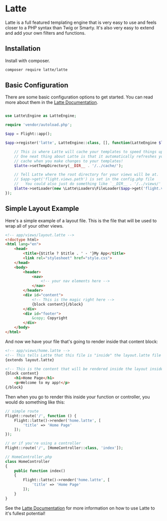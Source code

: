 # Latte

Latte is a full featured templating engine that is very easy to use and feels closer to a PHP syntax than Twig or Smarty. It's also very easy to extend and add your own filters and functions.

## Installation

Install with composer.

```bash
composer require latte/latte
```

## Basic Configuration

There are some basic configuration options to get started. You can read more about them in the [Latte Documentation](https://latte.nette.org/en/guide).

```php

use Latte\Engine as LatteEngine;

require 'vendor/autoload.php';

$app = Flight::app();

$app->register('latte', LatteEngine::class, [], function(LatteEngine $latte) use ($app) {

	// This is where Latte will cache your templates to speed things up
	// One neat thing about Latte is that it automatically refreshes your
	// cache when you make changes to your templates!
	$latte->setTempDirectory(__DIR__ . '/../cache/');

	// Tell Latte where the root directory for your views will be at.
	// $app->get('flight.views.path') is set in the config.php file
	//   You could also just do something like `__DIR__ . '/../views/'`
	$latte->setLoader(new \Latte\Loaders\FileLoader($app->get('flight.views.path')));
});
```

## Simple Layout Example

Here's a simple example of a layout file. This is the file that will be used to wrap all of your other views.

```html
<!-- app/views/layout.latte -->
<!doctype html>
<html lang="en">
	<head>
		<title>{$title ? $title . ' - '}My App</title>
		<link rel="stylesheet" href="style.css">
	</head>
	<body>
		<header>
			<nav>
				<!-- your nav elements here -->
			</nav>
		</header>
		<div id="content">
			<!-- This is the magic right here -->
			{block content}{/block}
		</div>
		<div id="footer">
			&copy; Copyright
		</div>
	</body>
</html>
```

And now we have your file that's going to render inside that content block:

```html
<!-- app/views/home.latte -->
<!-- This tells Latte that this file is "inside" the layout.latte file -->
{extends layout.latte}

<!-- This is the content that will be rendered inside the layout inside the content block -->
{block content}
	<h1>Home Page</h1>
	<p>Welcome to my app!</p>
{/block}
```

Then when you go to render this inside your function or controller, you would do something like this:

```php
// simple route
Flight::route('/', function () {
	Flight::latte()->render('home.latte', [
		'title' => 'Home Page'
	]);
});

// or if you're using a controller
Flight::route('/', [HomeController::class, 'index']);

// HomeController.php
class HomeController
{
	public function index()
	{
		Flight::latte()->render('home.latte', [
			'title' => 'Home Page'
		]);
	}
}
```

See the [Latte Documentation](https://latte.nette.org/en/guide) for more information on how to use Latte to it's fullest potential!